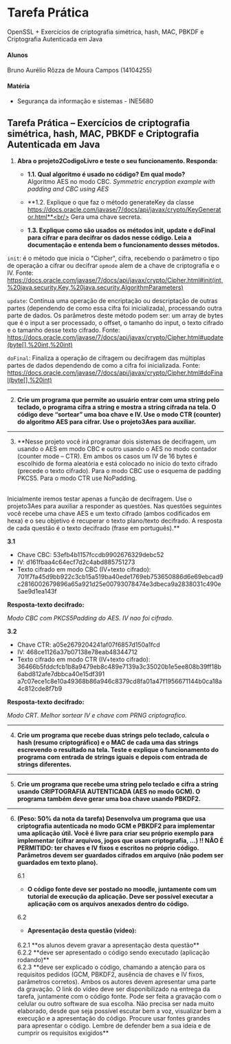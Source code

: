 # Tarefa Prática 
OpenSSL + Exercícios de criptografia simétrica, hash, MAC, PBKDF e Criptografia Autenticada em Java

#### Alunos
Bruno Aurélio Rôzza de Moura Campos (14104255)<br/>

#### Matéria
- Segurança da informação e sistemas - INE5680

## Tarefa Prática – Exercícios de criptografia simétrica, hash, MAC, PBKDF e Criptografia Autenticada em Java

1. **Abra o projeto2CodigoLivro e teste o seu funcionamento. Responda:**
   - **1.1. Qual algoritmo é usado no código? Em qual modo?**<br/>
Algoritmo AES no modo CBC. _Symmetric encryption example with padding and CBC using AES_

   - **1.2. Explique o que faz o método generateKey da classe https://docs.oracle.com/javase/7/docs/api/javax/crypto/KeyGenerator.html**<br/>
Gera uma chave secreta.

   - **1.3. Explique como são usados os métodos init, update e doFinal para cifrar e para decifrar os dados nesse código. Leia a documentação e entenda bem o funcionamento desses métodos.**


`init`: é o método que inicia o "Cipher", cifra, recebendo o parâmetro o tipo de operação a cifrar ou decifrar `opmode` alem de a chave de criptografia e o IV.
Fonte: https://docs.oracle.com/javase/7/docs/api/javax/crypto/Cipher.html#init(int,%20java.security.Key,%20java.security.AlgorithmParameters)

`update`: Continua uma operação de encriptação ou descriptação de outras partes (dependendo de como essa cifra foi inicializada), processando outra parte de dados.
Os parâmetros deste método podem ser: um array de bytes que é o input a ser processado, o offset, o tamanho do input, o texto cifrado e o tamanho desse texto cifrado. 
Fonte: https://docs.oracle.com/javase/7/docs/api/javax/crypto/Cipher.html#update(byte[],%20int,%20int)

`doFinal`:
Finaliza a operação de cifragem ou decifragem das múltiplas partes de dados dependendo de como a cifra foi inicializada.
Fonte: https://docs.oracle.com/javase/7/docs/api/javax/crypto/Cipher.html#doFinal(byte[],%20int)

---

2. **Crie um programa que permite ao usuário entrar com uma string pelo teclado, o programa cifra a string
e mostra a string cifrada na tela. O código deve “sortear” uma boa chave e IV. Use o modo CTR
(counter) do algoritmo AES para cifrar. Use o projeto3Aes para auxiliar.**

---



3. **Nesse projeto você irá programar dois sistemas de decifragem, um usando o AES em modo CBC e outro usando o AES no modo contador (counter mode – CTR). Em ambos os casos um IV de 16 bytes é escolhido de forma aleatória e está colocado no início do texto cifrado (precede o texto cifrado). Para o modo CBC use o esquema de padding PKCS5. Para o modo CTR use NoPadding.
<br/>
Inicialmente iremos testar apenas a função de decifragem. Use o projeto3Aes para auxiliar a responder as questões. 
Nas questões seguintes você recebe uma chave AES e um texto cifrado (ambos codificados em hexa) e o seu objetivo é recuperar o texto plano/texto decifrado. A resposta de cada questão é o texto decifrado (frase em português).**

   **3.1**
   - Chave CBC: 53efb4b1157fccdb9902676329debc52
   - IV: d161fbaa4c64ecf7d2c4abd885751273
   - Texto cifrado em modo CBC (IV+texto cifrado):
701f7fa45d9bb922c3cb15a519ba40ede1769eb753650886d6e69ebcad9c2816002679896a65a921d25e00793078474e3dbeca9a2838031c490e5ae9d1ea143f

   **Resposta-texto decifrado:**

   _Modo CBC com PKCS5Padding do AES. IV nao foi cifrado._

   **3.2**
   - Chave CTR: a05e2679204241af07f6857d150a1fcd
   - IV: 468ce1126a37b07138e78eab48344712
   - Texto cifrado em modo CTR (IV+texto cifrado):
36466b5fddcfcb1b8a9479eb8c489e7139a3c35020b1e5ee808b39ff18b6abd812afe7dbbca40e15df391
a7c07ece1c8e10a49368b86a946c8379cd8fa01a47f1956671144b0ca18a4c812cde8f7b9

**Resposta-texto decifrado:**

_Modo CRT. Melhor sortear IV e chave com PRNG criptografico._

---

4. **Crie um programa que recebe duas strings pelo teclado, calcula o hash (resumo criptográfico) e o MAC
de cada uma das strings escrevendo o resultado na tela. Teste e explique o funcionamento do
programa com entrada de strings iguais e depois com entrada de strings diferentes.**

---

5. **Crie um programa que recebe uma string pelo teclado e cifra a string usando CRIPTOGRAFIA
AUTENTICADA (AES no modo GCM). O programa também deve gerar uma boa chave usando PBKDF2.**

---

6. **(Peso: 50% da nota da tarefa) Desenvolva um programa que usa criptografia autenticada no modo
GCM e PBKDF2 para implementar uma aplicação útil. Você é livre para criar seu próprio exemplo para
implementar (cifrar arquivos, jogos que usam criptografia, ...) !! NÃO É PERMITIDO: ter chaves e IV fixos
e escritos no próprio código. Parâmetros devem ser guardados cifrados em arquivo (não podem ser
guardados em texto plano).**
    
   6.1
   - **O código fonte deve ser postado no moodle, juntamente com um tutorial de execução da aplicação. Deve ser possível executar a aplicação com os arquivos anexados dentro do código.**

   6.2 
   - **Apresentação desta questão (vídeo):**
   <br/>
      6.2.1 
      **os alunos devem gravar a apresentação desta questão**
      <br/>
      6.2.2
      **deve ser apresentado o código sendo executado (aplicação rodando)**
      <br/>
      6.2.3
      **deve ser explicado o código, chamando a atenção para os requisitos pedidos (GCM, PBKDF2,
      ausência de chaves e IV fixos, parâmetros corretos). Ambos os autores devem apresentar uma
      parte da gravação. O link do vídeo deve ser disponibilizado na entrega da tarefa, juntamente
      com o código fonte. Pode ser feita a gravação com o celular ou outro software de sua escolha.
      Não precisa ser nada muito elaborado, desde que seja possível escutar bem a voz, visualizar
      bem a execução e a apresentação do código. Procure usar fontes grandes para apresentar o
      código. Lembre de defender bem a sua ideia e de cumprir os requisitos exigidos**
